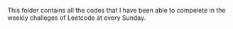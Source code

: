 This folder contains all the codes that I have been able to compelete in the weekly challeges of Leetcode at every Sunday.

